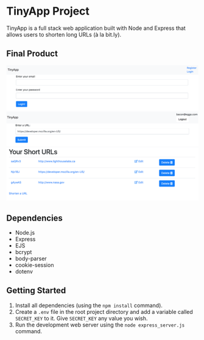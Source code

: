 # TinyApp Project

TinyApp is a full stack web application built with Node and Express that allows users to shorten long URLs (à la bit.ly).

## Final Product

!["Screenshot of login page"](https://github.com/andydlindsay/tiny-app-project/blob/master/docs/login-page.png?raw=true)
!["Screenshot of shorten page"](https://github.com/andydlindsay/tiny-app-project/blob/master/docs/shorten-page.png?raw=true)
!["Screenshot of URLs page"](https://github.com/andydlindsay/tiny-app-project/blob/master/docs/urls-page.png?raw=true)

## Dependencies

* Node.js
* Express
* EJS
* bcrypt
* body-parser
* cookie-session
* dotenv

## Getting Started

1. Install all dependencies (using the `npm install` command).
2. Create a `.env` file in the root project directory and add a variable called `SECRET_KEY` to it. Give `SECRET_KEY` any value you wish.
3. Run the development web server using the `node express_server.js` command.

